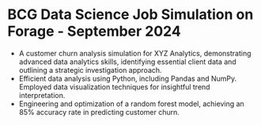 # BCG Data Science Job Simulation on Forage - September 2024

-  A customer churn analysis simulation for XYZ Analytics, demonstrating advanced data analytics skills, identifying essential client data and outlining a strategic investigation approach.
-  Efficient data analysis using Python, including Pandas and NumPy. Employed data visualization techniques for insightful trend interpretation.
-  Engineering and optimization of a random forest model, achieving an 85% accuracy rate in predicting customer churn.
